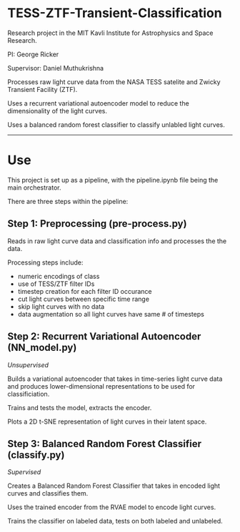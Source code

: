 # TESS-ZTF-Transient-Classification

Research project in the MIT Kavli Institute for Astrophysics and Space Research.

PI: George Ricker

Supervisor: Daniel Muthukrishna

Processes raw light curve data from the NASA TESS satelite and Zwicky Transient Facility (ZTF).

Uses a recurrent variational autoencoder model to reduce the dimensionality of the light curves.

Uses a balanced random forest classifier to classify unlabled light curves.

------------------
# Use

This project is set up as a pipeline, with the pipeline.ipynb file being the main orchestrator.

There are three steps within the pipeline:

## Step 1: Preprocessing (pre-process.py)

Reads in raw light curve data and classification info and processes the the data.

Processing steps include:
- numeric encodings of class
- use of TESS/ZTF filter IDs
- timestep creation for each filter ID occurance
- cut light curves between specific time range
- skip light curves with no data
- data augmentation so all light curves have same # of timesteps
    

## Step 2: Recurrent Variational Autoencoder (NN_model.py)
*Unsupervised*
    
Builds a variational autoencoder that takes in time-series
light curve data and produces lower-dimensional representations to be used
for classificiation.

Trains and tests the model, extracts the encoder.

Plots a 2D t-SNE representation of light curves in their latent space.

## Step 3: Balanced Random Forest Classifier (classify.py)
*Supervised*

Creates a Balanced Random Forest Classifier that takes in encoded light curves and classifies them.

Uses the trained encoder from the RVAE model to encode light curves.

Trains the classifier on labeled data, tests on both labeled and unlabeled.
